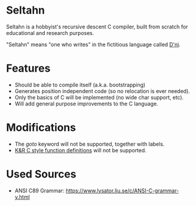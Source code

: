 # Seltahn
Seltahn is a hobbyist's recursive descent C compiler, built from scratch for educational and research purposes.

"Seltahn" means "one who writes" in the fictitious language called [D'ni](http://www.eldalamberon.com/dni_dict.htm).

# Features
 * Should be able to compile itself (a.k.a. bootstrapping)
 * Generates position independent code (so no relocation is ever needed).
 * Only the basics of C will be implemented (no wide char support, etc).
 * Will add general purpose improvements to the C language.
 
# Modifications
 * The *goto* keyword will not be supported, together with labels.
 * [K&R C style function definitions](https://en.wikipedia.org/wiki/Indent_style#K.26R) will not be supported.

# Used Sources
 * ANSI C89 Grammar: https://www.lysator.liu.se/c/ANSI-C-grammar-y.html
 
 